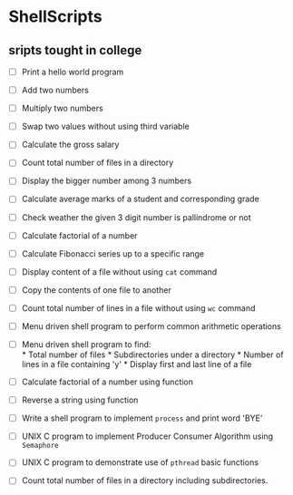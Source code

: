 # ShellScripts
## sripts tought in college   
- [ ] Print a hello world program
- [ ] Add two numbers
- [ ] Multiply two numbers
- [ ] Swap two values without using third variable
- [ ] Calculate the gross salary
- [ ] Count total number of files in a directory
- [ ] Display the bigger number among 3 numbers
- [ ] Calculate average marks of a student and corresponding grade
- [ ] Check weather the given 3 digit number is pallindrome or not
- [ ] Calculate factorial of a number
- [ ] Calculate Fibonacci series up to a specific range
- [ ] Display content of a file without using ```cat``` command
- [ ] Copy the contents of one file to another
- [ ] Count total number of lines in a file without using ```wc``` command
- [ ] Menu driven shell program to perform common arithmetic operations 
- [ ] Menu driven shell program to find:     
		* Total number of files
		* Subdirectories under a directory
		* Number of lines in a file containing \'y\'
		* Display first and last line of a file   
- [ ] Calculate factorial of a number using function
- [ ] Reverse a string using function
- [ ] Write a shell program to implement ```process``` and print word \'BYE\'
- [ ] UNIX C program to implement Producer Consumer Algorithm using ```Semaphore```
- [ ] UNIX C program to demonstrate use of ```pthread``` basic functions
- [ ] Count total number of files in a directory including subdirectories.


